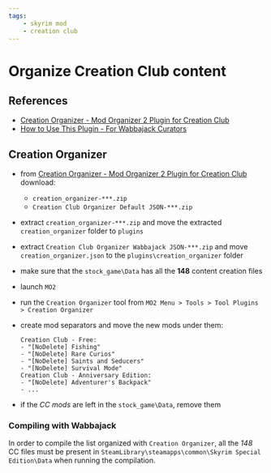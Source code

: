 ```yaml
---
tags:
    - skyrim mod
    - creation club
---
```


# Organize Creation Club content

## References

* [Creation Organizer - Mod Organizer 2 Plugin for Creation Club](https://www.nexusmods.com/skyrimspecialedition/mods/66329)
* [How to Use This Plugin - For Wabbajack Curators](https://www.nexusmods.com/skyrimspecialedition/articles/4023)

## Creation Organizer

* from [Creation Organizer - Mod Organizer 2 Plugin for Creation Club](https://www.nexusmods.com/skyrimspecialedition/mods/66329) download:
  * `creation_organizer-***.zip`
  * `Creation Club Organizer Default JSON-***.zip`
* extract `creation_organizer-***.zip` and move the extracted `creation_organizer` folder to `plugins`
* extract `Creation Club Organizer Wabbajack JSON-***.zip` and move `creation_organizer.json` to the `plugins\creation_organizer` folder
* make sure that the `stock_game\Data` has all the **148** content creation files
* launch `MO2`
* run the `Creation Organizer` tool from `MO2 Menu > Tools > Tool Plugins > Creation Organizer`
* create mod separators and move the new mods under them:

  ```mo2_mods
  Creation Club - Free:
  - "[NoDelete] Fishing"
  - "[NoDelete] Rare Curios"
  - "[NoDelete] Saints and Seducers"
  - "[NoDelete] Survival Mode"
  Creation Club - Anniversary Edition:
  - "[NoDelete] Adventurer's Backpack"
  - ...
  ```

* if the *CC mods* are left in the `stock_game\Data`, remove them

### Compiling with Wabbajack

In order to compile the list organized with `Creation Organizer`, all the *148* CC files must be present in `SteamLibrary\steamapps\common\Skyrim Special Edition\Data` when running the compilation.

